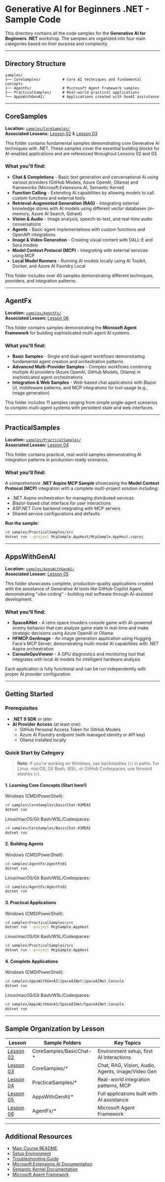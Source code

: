 # Generative AI for Beginners .NET - Sample Code

This directory contains all the code samples for the **Generative AI for Beginners .NET** workshop. The samples are organized into four main categories based on their purpose and complexity.

---

## Directory Structure

```
samples/
├── CoreSamples/          # Core AI techniques and fundamental concepts
├── AgentFx/              # Microsoft Agent Framework samples
├── PracticalSamples/     # Real-world practical applications
└── AppsWithGenAI/        # Applications created with GenAI assistance
```

---

## CoreSamples

**Location:** [`samples/CoreSamples/`](./CoreSamples/)  
**Associated Lessons:** [Lesson 02](../02-SetupDevEnvironment/) & [Lesson 03](../03-CoreGenerativeAITechniques/)

This folder contains fundamental samples demonstrating core Generative AI techniques with .NET. These samples cover the essential building blocks for AI-enabled applications and are referenced throughout Lessons 02 and 03.

### What you'll find:

- **Chat & Completions** - Basic text generation and conversational AI using various providers (GitHub Models, Azure OpenAI, Ollama) and frameworks (Microsoft.Extensions.AI, Semantic Kernel)
- **Function Calling** - Extending AI capabilities by allowing models to call custom functions and external tools
- **Retrieval-Augmented Generation (RAG)** - Integrating external knowledge stores with AI models using different vector databases (in-memory, Azure AI Search, Qdrant)
- **Vision & Audio** - Image analysis, speech-to-text, and real-time audio conversations
- **Agents** - Basic agent implementations with custom functions and OpenAPI integrations
- **Image & Video Generation** - Creating visual content with DALL-E and Sora models
- **Model Context Protocol (MCP)** - Integrating with external services using MCP
- **Local Model Runners** - Running AI models locally using AI Toolkit, Docker, and Azure AI Foundry Local

This folder includes over 40 samples demonstrating different techniques, providers, and integration patterns.

---

## AgentFx

**Location:** [`samples/AgentFx/`](./AgentFx/)  
**Associated Lesson:** [Lesson 06](../06-AgentFx/)

This folder contains samples demonstrating the **Microsoft Agent Framework** for building sophisticated multi-agent AI systems.

### What you'll find:

- **Basic Samples** - Single and dual-agent workflows demonstrating fundamental agent creation and orchestration patterns
- **Advanced Multi-Provider Samples** - Complex workflows combining multiple AI providers (Azure OpenAI, GitHub Models, Ollama) in sophisticated agent orchestrations
- **Integration & Web Samples** - Web-based chat applications with Blazor UI, middleware patterns, and MCP integrations for tool usage (e.g., image generation)

This folder includes 11 samples ranging from simple single-agent scenarios to complex multi-agent systems with persistent state and web interfaces.

---

## PracticalSamples

**Location:** [`samples/PracticalSamples/`](./PracticalSamples/)  
**Associated Lesson:** [Lesson 04](../04-PracticalSamples/)

This folder contains practical, real-world samples demonstrating AI integration patterns in production-ready scenarios.

### What you'll find:

A comprehensive **.NET Aspire MCP Sample** showcasing the **Model Context Protocol (MCP)** integration with a complete multi-project solution including:
- .NET Aspire orchestration for managing distributed services
- Blazor-based chat interface for user interactions
- ASP.NET Core backend integrating with MCP servers
- Shared service configurations and defaults

**Run the sample:**
```bash
cd samples/PracticalSamples/src
dotnet run --project McpSample.AppHost/McpSample.AppHost.csproj
```

---

## AppsWithGenAI

**Location:** [`samples/AppsWithGenAI/`](./AppsWithGenAI/)  
**Associated Lesson:** [Lesson 05](../05-AppCreatedWithGenAI/)

This folder showcases complete, production-quality applications created with the assistance of Generative AI tools like GitHub Copilot Agent, demonstrating "vibe coding" - building real software through AI-assisted development.

### What you'll find:

- **SpaceAINet** - A retro space invaders console game with AI-powered enemy behavior that can analyze game state in real-time and make strategic decisions using Azure OpenAI or Ollama
- **HFMCP.GenImage** - An image generation application using Hugging Face's MCP Server, demonstrating multi-modal AI capabilities with .NET Aspire orchestration
- **ConsoleGpuViewer** - A GPU diagnostics and monitoring tool that integrates with local AI models for intelligent hardware analysis

Each application is fully functional and can be run independently with proper AI provider configuration.

---

## Getting Started

### Prerequisites

- **.NET 9 SDK** or later
- **AI Provider Access** (at least one):
  - GitHub Personal Access Token for GitHub Models
  - Azure AI Foundry endpoint (with managed identity or API key)
  - Ollama installed locally

### Quick Start by Category

> **Note**: If you're working on Windows, use backslashes (`\`) in paths. For Linux, macOS, Git Bash, WSL, or GitHub Codespaces, use forward slashes (`/`).

#### 1. **Learning Core Concepts** (Start here!)

Windows (CMD/PowerShell):
```bash
cd samples\CoreSamples\BasicChat-01MEAI
dotnet run
```

Linux/macOS/Git Bash/WSL/Codespaces:
```bash
cd samples/CoreSamples/BasicChat-01MEAI
dotnet run
```

#### 2. **Building Agents**

Windows (CMD/PowerShell):
```bash
cd samples\AgentFx\AgentFx01
dotnet run
```

Linux/macOS/Git Bash/WSL/Codespaces:
```bash
cd samples/AgentFx/AgentFx01
dotnet run
```

#### 3. **Practical Applications**

Windows (CMD/PowerShell):
```bash
cd samples\PracticalSamples\src
dotnet run --project McpSample.AppHost
```

Linux/macOS/Git Bash/WSL/Codespaces:
```bash
cd samples/PracticalSamples/src
dotnet run --project McpSample.AppHost
```

#### 4. **Complete Applications**

Windows (CMD/PowerShell):
```bash
cd samples\AppsWithGenAI\SpaceAINet\SpaceAINet.Console
dotnet run
```

Linux/macOS/Git Bash/WSL/Codespaces:
```bash
cd samples/AppsWithGenAI/SpaceAINet/SpaceAINet.Console
dotnet run
```

---

## Sample Organization by Lesson

| Lesson | Sample Folders | Key Topics |
|--------|---------------|------------|
| [Lesson 02](../02-SetupDevEnvironment/) | CoreSamples/BasicChat-* | Environment setup, first AI interactions |
| [Lesson 03](../03-CoreGenerativeAITechniques/) | CoreSamples/* | Chat, RAG, Vision, Audio, Agents, Image/Video Gen |
| [Lesson 04](../04-PracticalSamples/) | PracticalSamples/* | Real-world integration patterns, MCP |
| [Lesson 05](../05-AppCreatedWithGenAI/) | AppsWithGenAI/* | Full applications built with AI assistance |
| [Lesson 06](../06-AgentFx/) | AgentFx/* | Microsoft Agent Framework |

---

## Additional Resources

- [Main Course README](../README.md)
- [Setup Environment](../02-SetupDevEnvironment/)
- [Troubleshooting Guide](../03-CoreGenerativeAITechniques/docs/troubleshooting-chat-api.md)
- [Microsoft.Extensions.AI Documentation](https://learn.microsoft.com/dotnet/ai/ai-extensions)
- [Semantic Kernel Documentation](https://learn.microsoft.com/semantic-kernel/)
- [Microsoft Agent Framework](https://learn.microsoft.com/agent-framework/)
